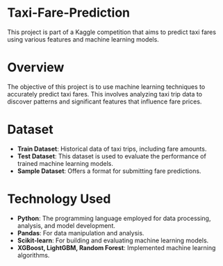 # Taxi-Fare-Prediction
This project is part of a Kaggle competition that aims to predict taxi fares using various features and machine learning models.

# Overview
The objective of this project is to use machine learning techniques to accurately predict taxi fares. This involves analyzing taxi trip data to discover patterns and significant features that influence fare prices.

# Dataset
* **Train Dataset**: Historical data of taxi trips, including fare amounts.
* **Test Dataset**: This dataset is used to evaluate the performance of trained machine learning models.
* **Sample Dataset**: Offers a format for submitting fare predictions.

# Technology Used
* **Python**: The programming language employed for data processing, analysis, and model development.
* **Pandas**: For data manipulation and analysis.
* **Scikit-learn**: For building and evaluating machine learning models.
* **XGBoost, LightGBM, Random Forest**: Implemented machine learning algorithms.
